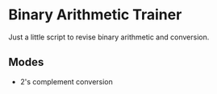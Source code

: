 # Binary Arithmetic Trainer

Just a little script to revise binary arithmetic and conversion.

## Modes

- 2's complement conversion

